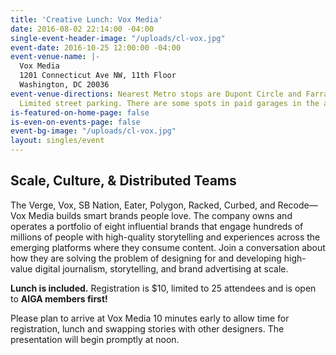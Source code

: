 ```yaml
---
title: 'Creative Lunch: Vox Media'
date: 2016-08-02 22:14:00 -04:00
single-event-header-image: "/uploads/cl-vox.jpg"
event-date: 2016-10-25 12:00:00 -04:00
event-venue-name: |-
  Vox Media
  1201 Connecticut Ave NW, 11th Floor
  Washington, DC 20036
event-venue-directions: Nearest Metro stops are Dupont Circle and Farragut North.
  Limited street parking. There are some spots in paid garages in the area.
is-featured-on-home-page: false
is-even-on-events-page: false
event-bg-image: "/uploads/cl-vox.jpg"
layout: singles/event
---
```


## Scale, Culture, & Distributed Teams

The Verge, Vox, SB Nation, Eater, Polygon, Racked, Curbed, and Recode—Vox Media builds smart brands people love. The company owns and operates a portfolio of eight influential brands that engage hundreds of millions of people with high-quality storytelling and experiences across the emerging platforms where they consume content. Join a conversation about how they are solving the problem of designing for and developing high-value digital journalism, storytelling, and brand advertising at scale.

**Lunch is included.** Registration is $10, limited to 25 attendees and is open to **AIGA members first!**

Please plan to arrive at Vox Media 10 minutes early to allow time for registration, lunch and swapping stories with other designers. The presentation will begin promptly at noon.